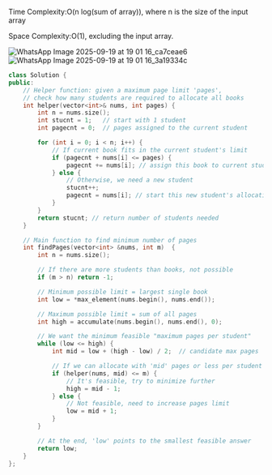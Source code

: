 Time Complexity:O(n log(sum of array)), where n is the size of the input array

Space Complexity:O(1), excluding the input array.

![WhatsApp Image 2025-09-19 at 19 01 16_ca7ceae6](https://github.com/user-attachments/assets/c3a8caf3-16ab-4942-9661-728b593663b8)
![WhatsApp Image 2025-09-19 at 19 01 16_3a19334c](https://github.com/user-attachments/assets/6d2b2c58-3114-4700-8568-e6eced86bfdc)


```cpp
class Solution {
public:
    // Helper function: given a maximum page limit 'pages',
    // check how many students are required to allocate all books
    int helper(vector<int>& nums, int pages) {
        int n = nums.size();
        int stucnt = 1;   // start with 1 student
        int pagecnt = 0;  // pages assigned to the current student

        for (int i = 0; i < n; i++) {
            // If current book fits in the current student's limit
            if (pagecnt + nums[i] <= pages) {
                pagecnt += nums[i]; // assign this book to current student
            } else {
                // Otherwise, we need a new student
                stucnt++;
                pagecnt = nums[i]; // start this new student's allocation
            }
        }
        return stucnt; // return number of students needed
    }

    // Main function to find minimum number of pages
    int findPages(vector<int> &nums, int m)  {
        int n = nums.size();

        // If there are more students than books, not possible
        if (m > n) return -1;

        // Minimum possible limit = largest single book
        int low = *max_element(nums.begin(), nums.end());

        // Maximum possible limit = sum of all pages
        int high = accumulate(nums.begin(), nums.end(), 0);

        // We want the minimum feasible "maximum pages per student"
        while (low <= high) {
            int mid = low + (high - low) / 2;  // candidate max pages

            // If we can allocate with 'mid' pages or less per student
            if (helper(nums, mid) <= m) {
                // It's feasible, try to minimize further
                high = mid - 1;
            } else {
                // Not feasible, need to increase pages limit
                low = mid + 1;
            }
        }

        // At the end, 'low' points to the smallest feasible answer
        return low;
    }
};
